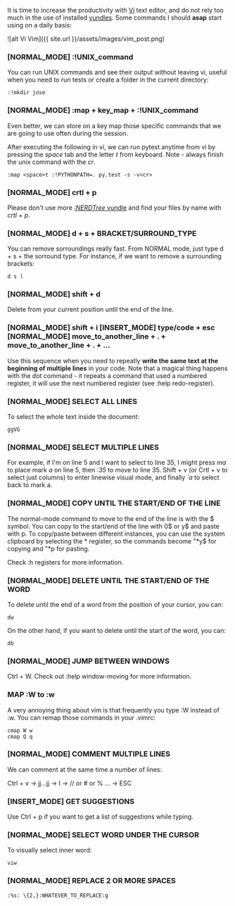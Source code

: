 It is time to increase the productivity with [Vi](https://en.wikipedia.org/wiki/Vi) text editor, and do not rely too much in the use of installed [vundles](https://github.com/jootse84/dotfiles/blob/master/.vimrc). Some commands I should **asap** start using on a daily basis:

![alt Vi Vim]({{ site.url }}/assets/images/vim_post.png)

### [NORMAL_MODE] :!UNIX_command

You can run UNIX commands and see their output without leaving vi, useful when you need to run tests or create a folder in the current directory:

```
:!mkdir jose
```

### [NORMAL_MODE] :map + key_map + :!UNIX_command

Even better, we can store on a key map those specific commands that we are going to use often during the session.

After executing the following in vi, we can run pytest anytime from vi by pressing the *space* tab and the letter *t* from keyboard. Note - always finish the unix command with the *cr*.

```
:map <space>t :!PYTHONPATH=. py.test -s -v<cr>
```

### [NORMAL_MODE] crtl + p

Please don't use more [*:NERDTree* vundle](https://github.com/scrooloose/nerdtree) and find your files by name with *crtl + p*.

### [NORMAL_MODE] d + s + BRACKET/SURROUND_TYPE

You can remove sorroundings really fast. From NORMAL mode, just type d + s + the sorround type. For instance, if we want to remove a surrounding brackets:

```
d s (
```

### [NORMAL_MODE] shift + d

Delete from your current position until the end of the line.

### [NORMAL_MODE] shift + i [INSERT_MODE] type/code + esc [NORMAL_MODE] move_to_another_line + . + move_to_another_line + . + ...

Use this sequence when you need to repeatly **write the same text at the beginning of multiple lines** in your code. Note that a magical thing happens with the dot command - it repeats a command that used a numbered register, it will use the next numbered register (see :help redo-register). 

### [NORMAL_MODE] SELECT ALL LINES

To select the whole text inside the document:

```
ggVG
```

### [NORMAL_MODE] SELECT MULTIPLE LINES

For example, if I'm on line 5 and I want to select to line 35, I might press *ma* to place mark *a* on line 5, then *:35* to move to line 35. Shift + v (or Crtl + v to select just columns) to enter linewise visual mode, and finally *`a* to select back to mark a.

### [NORMAL_MODE] COPY UNTIL THE START/END OF THE LINE

The normal-mode command to move to the end of the line is with the $ symbol. You can copy to the start/end of the line with 0$ or y$ and paste with p. To copy/paste between different instances, you can use the system clipboard by selecting the * register, so the commands become "\*y$ for copying and "\*p for pasting.

Check :h registers for more information.

### [NORMAL_MODE] DELETE UNTIL THE START/END OF THE WORD

To delete until the end of a word from the position of your cursor, you can:

```
dw
```

On the other hand, if you want to delete until the start of the word, you can:

```
db
```

### [NORMAL_MODE] JUMP BETWEEN WINDOWS

Ctrl + W. Check out :help window-moving for more information.

### MAP :W to :w

A very annoying thing about vim is that frequently you type :W instead of :w. You can remap those commands in your .vimrc:

```
cmap W w
cmap Q q
```

### [NORMAL_MODE] COMMENT MULTIPLE LINES

We can comment at the same time a number of lines:

Ctrl + v → jj...jj → I → // or # or % ... → ESC

### [INSERT_MODE] GET SUGGESTIONS

Use Ctrl + p if you want to get a list of suggestions while typing.

### [NORMAL_MODE] SELECT WORD UNDER THE CURSOR

To visually select inner word:

```
viw
```

### [NORMAL_MODE] REPLACE 2 OR MORE SPACES

```
:%s: \{2,}:WHATEVER_TO_REPLACE:g
```
